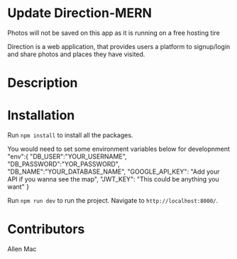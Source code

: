 # Update Direction-MERN 

Photos will not be saved on this app as it is running on a free hosting tire

Direction is a web application, that provides users a platform to signup/login and share photos and places they have visited.

# Description


# Installation

Run `npm install` to install all the packages. 

You would need to set some environment variables below for developnment
"env":{
        "DB_USER":"YOUR_USERNAME",
        "DB_PASSWORD":"YOR_PASSWORD",
        "DB_NAME":"YOUR_DATABASE_NAME",
        "GOOGLE_API_KEY": "Add your API if you wanna see the map",
        "JWT_KEY": "This could be anything you want"
    }

Run `npm run dev` to run the project. Navigate to `http://localhost:8000/`.

# Contributors

Allen Mac
